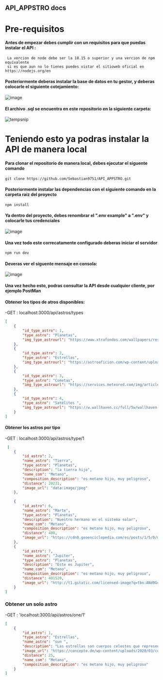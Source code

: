 ## API_APPSTRO  docs


# Pre-requisitos
#### Antes de empezar debes cumplir con un requisitos para que puedas instalar el API :
     La vercion de node debe ser la 18.15 o superior y una vercion de npm equivalente 
     si es que aun no lo tienes puedes vistar el sitioweb oficial en https://nodejs.org/en

#### Posteriormente deberas instalar la base de datos en tu gestor, y deberas colocarle el siguiente cotejamiento:
  ![image](https://user-images.githubusercontent.com/85807291/225981079-0b5609af-ae6c-43d7-939d-dd6d65206672.png)
  
#### El archivo .sql se encuentra en este repositorio en la siguiente carpeta:
![tempsnip](https://user-images.githubusercontent.com/85807291/225982457-6a91b9b4-e94b-4862-8f83-1fbc5b3e5198.png)

# Teniendo esto ya podras instalar la API de manera local

#### Para clonar el repositorio de manera local, debes ejecutar el siguente comando

    git clone https://github.com/Sebastian9751/API_APPSTRO.git
    
    
#### Posteriormente instalar las dependencias con el siguiente comando en la carpeta raiz del proyecto
    
    npm install
    
    
#### Ya dentro del proyecto, debes renombrar el ".env example"  a ".env" y colocarle tus credenciales

![image](https://user-images.githubusercontent.com/85807291/225959151-e0091259-1508-4b4b-a0d5-2425acfb4a39.png)

#### Una vez todo este correcatamente configurado deberas iniciar el servidor 
    npm run dev
    
#### Deveras ver el siguente mensaje en consola:

![image](https://user-images.githubusercontent.com/85807291/225961323-44c3e64f-1f38-4e5b-9bec-a00524ed31d3.png)



#### Una vez hecho esto, podras consultar la API desde cualquier cliente, por ejemplo PostMan


#### Obtener los tipos de atros disponibles:
-GET : localhost:3000/api/astros/types 
    
```json
[
    {
        "id_type_astro": 1,
        "type_astro": "Planetas",
        "img_type_astrourl": "https://www.xtrafondos.com/wallpapers/resized/planeta-tierra-con-destello-de-luz-4460.jpg?s=large"
    },
    {
        "id_type_astro": 2,
        "type_astro": "Estrellas",
        "img_type_astrourl": "https://astroaficion.com/wp-content/uploads/2012/04/Sirius-1-1200x799.jpg"
    },
    {
        "id_type_astro": 3,
        "type_astro": "Cometas",
        "img_type_astrourl": "https://services.meteored.com/img/article/por-que-o-cometa-que-vai-reaparecer-apos-50-mil-anos-e-verde-1673509703001_1024.jpeg"
    },
    {
        "id_type_astro": 4,
        "type_astro": "Satélites ",
        "img_type_astrourl": "https://w.wallhaven.cc/full/5w/wallhaven-5wzvz8.png"
    }
]
```


#### Obtener los astros por tipo
-GET : localhost:3000/api/astros/type/1
```json  
 [
    {
        "id_astro": 2,
        "name_astro": "Tierra",
        "type_astro": "Planetas",
        "description": "la tierra hijo",
        "name_com": "Metano",
        "composition_description": "es metano hijo, muy peligroso",
        "distance": 20231,
        "image_url": "data:image/jpeg"
    },
        
    {
        "id_astro": 6,
        "name_astro": "Marte",
        "type_astro": "Planetas",
        "description": "Nuestro hermano en el sistema solar",
        "name_com": "Metano",
        "composition_description": "es metano hijo, muy peligroso",
        "distance": 400,
        "image_url": "https://cdn0.geoenciclopedia.com/es/posts/1/5/0/marte_51_orig.jpg"
    },
    {
        "id_astro": 7,
        "name_astro": "Jupiter",
        "type_astro": "Planetas",
        "description": "Este es Jupiter",
        "name_com": "Metano",
        "composition_description": "es metano hijo, muy peligroso",
        "distance": 401520,
        "image_url": "http://t1.gstatic.com/licensed-image?q=tbn:ANd9GcRS5G-fpV8aDvEWIAPzCqEL1jEWMJl5d2YxkLcVUhNlbFJSasq1s4dNjaJpj4Tgldcl"
    }
]
```   

### Obtener un solo astro 
-GET : 'localhost:3000/api/astros/one/1'

```json
[
    {
        "id_astro": 1,
        "type_astro": "Estrellas",
        "name_astro": "sun ",
        "description": "Las estrellas son cuerpos celestes que representan enormes motores de energía cósmica y que producen calor, luz y radiaciones (como rayos ultravioletas y rayos X).\r\n\r\n",
        "image_url": "https://concepto.de/wp-content/uploads/2020/03/cuerpos-celestes-estrellas-e1585096688475.jpg",
        "distance": 25,
        "name_com": "Metano",
        "composition_description": "es metano hijo, muy peligroso"
    }
]

```  
    



    
    
